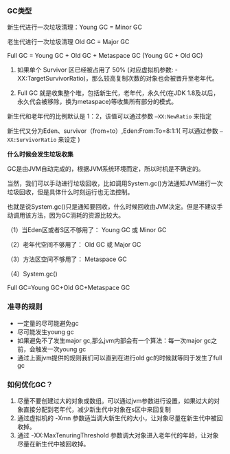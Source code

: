 ### GC类型 

新生代进行一次垃圾清理：Young GC = Minor GC 

老生代进行一次垃圾清理 Old GC = Major GC

Full GC = Young GC + Old GC + Metaspace GC (Young GC + Old GC)



1. 如果单个 Survivor 区已经被占用了 50% (对应虚拟机参数: -XX:TargetSurvivorRatio)，那么较高复制次数的对象也会被晋升至老年代。

2. Full GC 就是收集整个堆，包括新生代，老年代，永久代(在JDK 1.8及以后，永久代会被移除，换为metaspace)等收集所有部分的模式。
   

新生代和老年代的比例默认是 1：2，该值可以通过参数 `–XX:NewRatio` 来指定 

新生代又分为Eden、survivor（from+to）,Eden:From:To=8:1:1( 可以通过参数 `–XX:SurvivorRatio` 来设定 )

**什么时候会发生垃圾收集**

GC是由JVM自动完成的，根据JVM系统环境而定，所以时机是不确定的。

当然，我们可以手动进行垃圾回收，比如调用System.gc()方法通知JVM进行一次垃圾回收，但是具体什么时刻运行也无法控制。

也就是说System.gc()只是通知要回收，什么时候回收由JVM决定。但是不建议手动调用该方法，因为GC消耗的资源比较大。 

（1）当Eden区或者S区不够用了： Young GC 或 Minor GC

（2）老年代空间不够用了： Old GC 或 Major GC

（3）方法区空间不够用了： Metaspace GC

（4）System.gc()

Full GC=Young GC+Old GC+Metaspace GC



### 准寻的规则

- 一定量的尽可能避免gc
- 尽可能发生young gc 
- 如果避免不了发生major gc,那么jvm内部会有一个算法：每一次major gc之前，会触发一次young gc
- 通过上面jvm提供的规则我们可以直到在进行old gc的时候就等同于发生了full gc 



### 如何优化GC？

1. 尽量不要创建过大的对象或数组。可以通过jvm参数进行设置，如果过大的对象直接分配到老年代，减少新生代中对象在s区中来回复制
2. 通过虚拟机的 -Xmn 参数适当调大新生代的大小，让对象尽量在新生代中被回收掉。
3. 通过 -XX:MaxTenuringThreshold 参数调大对象进入老年代的年龄，让对象尽量在新生代中被回收掉。 